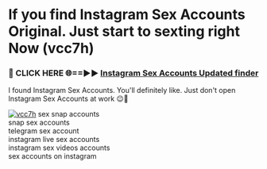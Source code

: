 # If you find Instagram Sex Accounts Original. Just start to sexting right Now (vcc7h)

<h3>🔴 CLICK HERE 🌐==►► <a href="https://tinyurl.com/mtbk5fxa" rel="nofollow">Instagram Sex Accounts Updated finder</a></h3>

I found Instagram Sex Accounts. You'll definitely like. Just don't open Instagram Sex Accounts at work 😉💬

[![vcc7h](https://i.imgur.com/Q8WKrnY.jpeg)](https://tinyurl.com/mtbk5fxa)
sex snap accounts<br>
snap sex accounts<br>
telegram sex account<br>
instagram live sex accounts<br>
instagram sex videos accounts<br>
sex accounts on instagram
